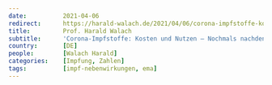 ```yaml
---
date:          2021-04-06
redirect:      https://harald-walach.de/2021/04/06/corona-impfstoffe-kosten-und-nutzen-nochmals-nachdenken/
title:         Prof. Harald Walach
subtitle:      'Corona-Impfstoffe: Kosten und Nutzen – Nochmals nachdenken!'
country:       [DE]
people:        [Walach Harald]
categories:    [Impfung, Zahlen]
tags:          [impf-nebenwirkungen, ema]
---
```

